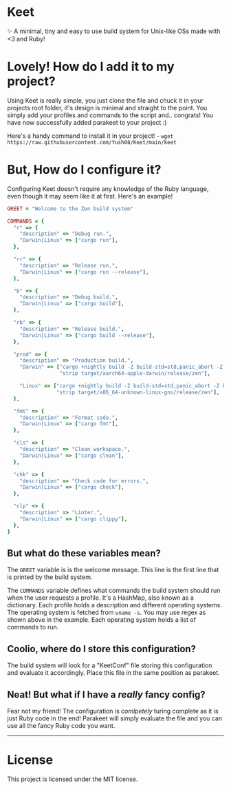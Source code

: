 # Keet
✨ A minimal, tiny and easy to use build system for Unix-like OSs made with <3 and Ruby!

# Lovely! How do I add it to my project?
Using Keet is really simple, you just clone the file and chuck it in your projects root folder, it's design is minimal and straight to the point. You simply add your profiles and commands to the script and.. congrats! You have now successfully added parakeet to your project :)      
      
Here's a handy command to install it in your project! - `wget https://raw.githubusercontent.com/Yush08/Keet/main/keet` 

# But, How do I configure it?
Configuring Keet doesn't require any knowledge of the Ruby language, even though it may seem like it at first. Here's an example!

```ruby
GREET = "Welcome to the Zen build system"

COMMANDS = {
  "r" => {
    "description" => "Debug run.",
    "Darwin|Linux" => ["cargo run"],
  },

  "rr" => {
    "description" => "Release run.",
    "Darwin|Linux" => ["cargo run --release"],
  },

  "b" => {
    "description" => "Debug build.",
    "Darwin|Linux" => ["cargo build"],
  },

  "rb" => {
    "description" => "Release build.",
    "Darwin|Linux" => ["cargo build --release"],
  },

  "prod" => {
    "description" => "Production build.",
    "Darwin" => ["cargo +nightly build -Z build-std=std,panic_abort -Z build-std-features=panic_immediate_abort --target aarch64-apple-darwin --release",
                 "strip target/aarch64-apple-darwin/release/zen"],

    "Linux" => ["cargo +nightly build -Z build-std=std,panic_abort -Z build-std-features=panic_immediate_abort --target x86_64-unknown-linux-gnu --release",
                "strip target/x86_64-unknown-linux-gnu/release/zen"],
  },

  "fmt" => {
    "description" => "Format code.",
    "Darwin|Linux" => ["cargo fmt"],
  },

  "cls" => {
    "description" => "Clean workspace.",
    "Darwin|Linux" => ["cargo clean"],
  },

  "chk" => {
    "description" => "Check code for errors.",
    "Darwin|Linux" => ["cargo check"],
  },

  "clp" => {
    "description" => "Linter.",
    "Darwin|Linux" => ["cargo clippy"],
  },
}

```
## But what do these variables mean?

The `GREET` variable is is the welcome message. This line is the first line that is printed by the build system.               
        
The `COMMANDS` variable defines what commands the build system should run when the user requests a profile. It's a HashMap, also known as a dictionary. Each profile holds a description and different operating systems. The operating system is fetched from `uname -s`. You may use regex as shown above in the example. Each operating system holds a list of commands to run.

## Coolio, where do I store this configuration?
The build system will look for a "KeetConf" file storing this configuration and evaluate it accordingly. Place this file in the same position as parakeet.

## Neat! But what if I have a *really* fancy config?
Fear not my friend! The configuration is *comlpetely* turing complete as it is just Ruby code in the end! Parakeet will simply evaluate the file and you can use all the fancy Ruby code you want.
___

# License
This project is licensed under the MIT license.
